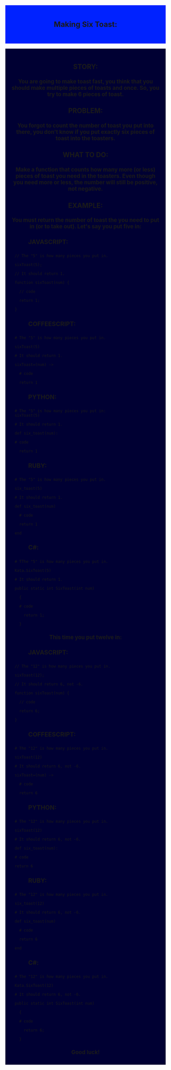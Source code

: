<h1 id="title">Making Six Toast:</h1>

<div class="part">
<h2 id="heading">STORY:</h2>

<h4 id="text">You are going to make toast fast, you think that you should make multiple pieces of toasts and once. So, you try to make 6 pieces of toast.</h4>

<h2 id="heading">PROBLEM:</h2>

<h4 id="text">You forgot to count the number of toast you put into there, you don't know if you put exactly six pieces of toast into the toasters.</h4>

<h2 id="heading">WHAT TO DO:</h2>

<h4 id="text">Make a function that counts how many more (or less) pieces of toast you need in the toasters. Even though you need more or less, the number will still be positive, not negative.</h4>

<h2 id="heading">EXAMPLE:</h2>

<h4 id="text">You must return the number of toast the you need to put in (or to take out). Let's say you put five in:</h4>

<h4 id="subheading">JAVASCRIPT:</h4>

```
  // The "5" is how many pieces you put in.
```
```
  sixToast(5);
```
```
  // It should return 1.
```
```
  function sixToast(num) {
```
```
    // code
```
```
    return 1;
```
```
  }
```

<h4 id="subheading">COFFEESCRIPT:</h4>

```
  # The "5" is how many pieces you put in.
```
```
  sixToast(5)
```
```
  # It should return 1.
```
```
  sixToast=(num) ->
```
```
    # code
```
```
    return 1
```
  
<h4 id="subheading">PYTHON:</h4>
  
```
  # The "5" is how many pieces you put in:
  sixToast(5)
```
```
  # It should return 1.
```
```
  def six_toast(num):
```
```
  # code
```
```
    return 1
```
  
<h4 id="subheading">RUBY:</h4>
  
```
  # The "5" is how many pieces you put in.
```
```
  six_toast(5)
```
```
  # It should return 1.
```
```
  def six_toast(num)
```
```
    # code
```
```
    return 1
```
```
  end
```

<h4 id="subheading">C#:</h4>
  
```
  # TThe "5" is how many pieces you put in.
```
```
  Kata.SixToast(5)
```
```
  # It should return 1.
```
```
  public static int SixToast(int num)
```
```
    {
```
```
    # code
```
```
      return 1;
```
```
    }
```


<h4 id="text">This time you put twelve in:</h4>

<h4 id="subheading">JAVASCRIPT:</h4>
  
```
  // The "12" is how many pieces you put in.
```
```
  sixToast(12);
```
```
  // It should return 6, not -6.
```
```
  function sixToast(num) {
```
```
    // code
```
```
    return 6;
```
```
  }
```
  
<h4 id="subheading">COFFEESCRIPT:</h4>
  
```
  # The "12" is how many pieces you put in.
```
```
  sixToast(12)
```
```
  # It should return 6, not -6.
```
```
  sixToast=(num) ->
```
```
    # code
```
```
    return 6
```
  
<h4 id="subheading">PYTHON:</h4>
  
```
  # The "12" is how many pieces you put in.
```
```
  sixToast(12)
```
```
  # It should return 6, not -6.
```
```
  def six_toast(num):
```
```
  # code
```
```
  return 6
```
  
<h4 id="subheading">RUBY:</h4>
  
```
  # The "12" is how many pieces you put in.
```
```
  six_toast(12)
```
```
  # It should return 6, not -6.
```
```
  def six_toast(num)
```
```
    # code
```
```
    return 6
```
```
  end
```

<h4 id="subheading">C#:</h4>
  
```
  # The "12" is how many pieces you put in.
```
```
  Kata.SixToast(12)
```
```
  # It should return 6, not -6.
```
```
  public static int SixToast(int num)
```
```
    {
```
```
    # code
```
```
      return 6;
```
```
    }
```

<h2 id="text">Good luck!</h2>
</div>

<style>
#title, #text, #heading {
  text-align:center;
}
.part {
  background-color:#000033;
  padding:3%;
}
#title {
  background-color:#0022FF;
  font-size:23px;
  padding:2em;
}
#heading {
  font-size:21px;
}
#subheading {
  margin-left:3em;
  font-size:19px;
}
#text {
  font-size:17px;
}
</style>